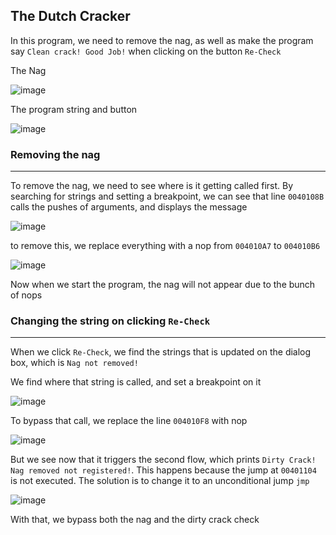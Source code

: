 The Dutch Cracker
---

In this program, we need to remove the nag, as well as make the program say `Clean crack! Good Job!` when clicking on the button `Re-Check`

The Nag 

![image](https://user-images.githubusercontent.com/7328587/119676079-287fa280-be70-11eb-82da-0bb2cf637313.png)

The program string and button

![image](https://user-images.githubusercontent.com/7328587/119676167-3c2b0900-be70-11eb-82a3-d52cdb039cdc.png)

### Removing the nag
<hr>

To remove the nag, we need to see where is it getting called first. By searching for strings and setting a breakpoint, we can see that line `0040108B` calls the pushes of arguments, and displays the message

![image](https://user-images.githubusercontent.com/7328587/119676728-a93e9e80-be70-11eb-9a59-73493899811e.png)

to remove this, we replace everything with a nop from `004010A7` to `004010B6`

![image](https://user-images.githubusercontent.com/7328587/119676982-e440d200-be70-11eb-838f-ce9f77480107.png)

Now when we start the program, the nag will not appear due to the bunch of nops

### Changing the string on clicking `Re-Check`
<hr>

When we click `Re-Check`, we find the strings that is updated on the dialog box, which is `Nag not removed!`

We find where that string is called, and set a breakpoint on it

![image](https://user-images.githubusercontent.com/7328587/119677457-52859480-be71-11eb-860a-7f6862bbf2f9.png)

To bypass that call, we replace the line `004010F8` with nop

![image](https://user-images.githubusercontent.com/7328587/119677616-7517ad80-be71-11eb-902e-5b981b10b39b.png)

But we see now that it triggers the second flow, which prints `Dirty Crack! Nag removed not registered!`. This happens because the jump at `00401104` is not executed. The solution is to change it to an unconditional jump `jmp`

![image](https://user-images.githubusercontent.com/7328587/119677936-b6a85880-be71-11eb-9354-c2f4a274d607.png)

With that, we bypass both the nag and the dirty crack check


